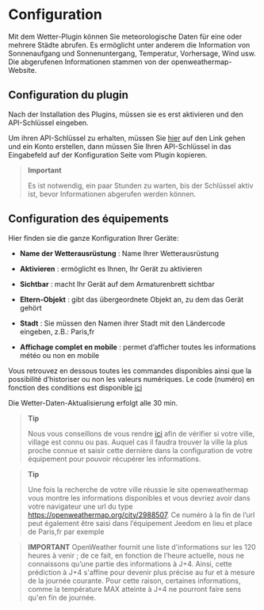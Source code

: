 Configuration
=============

Mit dem Wetter-Plugin können Sie meteorologische Daten für eine oder
mehrere Städte abrufen. Es ermöglicht unter anderem die Information von
Sonnenaufgang und Sonnenuntergang, Temperatur, Vorhersage, Wind usw. 
Die abgerufenen Informationen stammen von der openweathermap-Website.

Configuration du plugin
-----------------------

Nach der Installation des Plugins, müssen sie es erst aktivieren und den
API-Schlüssel eingeben.

Um ihren API-Schlüssel zu erhalten, müssen Sie [hier](https://home.openweathermap.org) auf den Link gehen und ein Konto erstellen, dann müssen Sie Ihren API-Schlüssel in das Eingabefeld auf der Konfiguration Seite vom Plugin kopieren.

> **Important**
>
> Es ist notwendig, ein paar Stunden zu warten, bis der Schlüssel aktiv ist,
> bevor Informationen abgerufen werden können.

Configuration des équipements
-----------------------------

Hier finden sie die ganze Konfiguration Ihrer Geräte:

-   **Name der Wetterausrüstung** : Name Ihrer Wetterausrüstung 

-   **Aktivieren** : ermöglicht es Ihnen, Ihr Gerät zu aktivieren

-   **Sichtbar** : macht Ihr Gerät auf dem Armaturenbrett sichtbar

-   **Eltern-Objekt** : gibt das übergeordnete Objekt an, zu dem das
    Gerät gehört

-   **Stadt** : Sie müssen den Namen ihrer Stadt mit den Ländercode eingeben,
    z.B.: Paris,fr

-   **Affichage complet en mobile** : permet d’afficher toutes les
    informations météo ou non en mobile

Vous retrouvez en dessous toutes les commandes disponibles ainsi que la
possibilité d’historiser ou non les valeurs numériques. Le code (numéro)
en fonction des conditions est disponible
[ici](https://openweathermap.org/weather-conditions)

Die Wetter-Daten-Aktualisierung erfolgt alle 30 min. 

> **Tip**
>
> Nous vous conseillons de vous rendre
> [ici](https://openweathermap.org/find?) afin de vérifier si votre
> ville, village est connu ou pas. Auquel cas il faudra trouver la ville
> la plus proche connue et saisir cette dernière dans la configuration
> de votre équipement pour pouvoir récupérer les informations.

> **Tip**
>
> Une fois la recherche de votre ville réussie le site openweathermap
> vous montre les informations disponibles et vous devriez avoir dans
> votre navigateur une url du type
> <https://openweathermap.org/city/2988507>. Ce numéro à la fin de l’url
> peut également être saisi dans l’équipement Jeedom en lieu et place de
> Paris,fr par exemple

>**IMPORTANT**
>OpenWeather fournit une liste d'informations sur les 120 heures à venir ; de ce fait, en fonction de l’heure actuelle, nous ne connaissons qu’une partie des informations à J+4. Ainsi, cette prédiction à J+4 s'affine pour devenir plus précise au fur et à mesure de la journée courante. Pour cette raison, certaines informations, comme la température MAX atteinte à J+4 ne pourront faire sens qu'en fin de journée.

